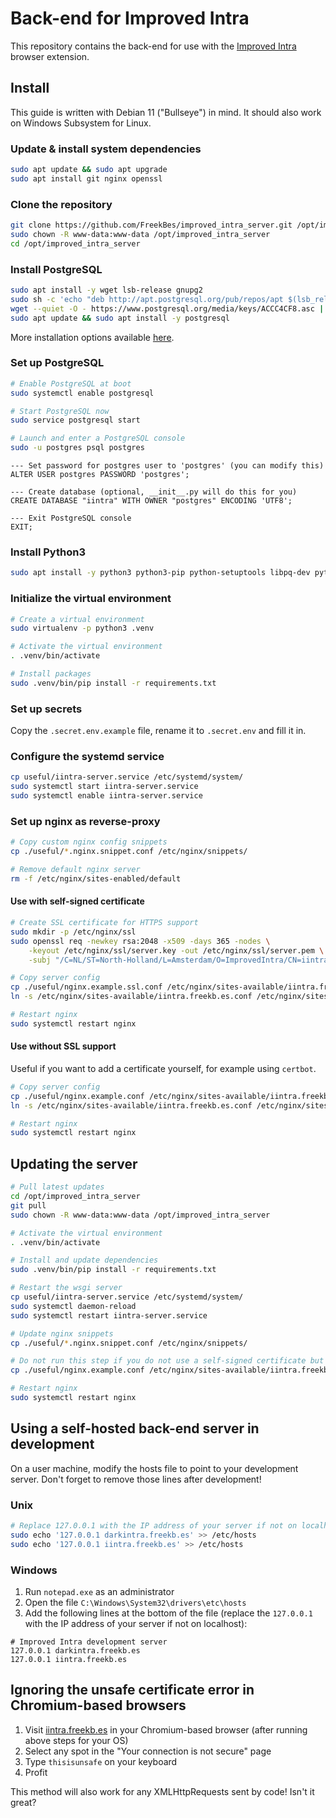 # Back-end for Improved Intra
This repository contains the back-end for use with the [Improved Intra](https://github.com/FreekBes/improved_intra) browser extension.


## Install
This guide is written with Debian 11 ("Bullseye") in mind. It should also work on Windows Subsystem for Linux.

### Update & install system dependencies
```sh
sudo apt update && sudo apt upgrade
sudo apt install git nginx openssl
```

### Clone the repository
```sh
git clone https://github.com/FreekBes/improved_intra_server.git /opt/improved_intra_server
sudo chown -R www-data:www-data /opt/improved_intra_server
cd /opt/improved_intra_server
```

### Install PostgreSQL
```sh
sudo apt install -y wget lsb-release gnupg2
sudo sh -c 'echo "deb http://apt.postgresql.org/pub/repos/apt $(lsb_release -cs)-pgdg main" > /etc/apt/sources.list.d/pgdg.list'
wget --quiet -O - https://www.postgresql.org/media/keys/ACCC4CF8.asc | sudo apt-key add -
sudo apt update && sudo apt install -y postgresql
```
More installation options available [here](https://www.postgresql.org/download/).

### Set up PostgreSQL
```sh
# Enable PostgreSQL at boot
sudo systemctl enable postgresql

# Start PostgreSQL now
sudo service postgresql start

# Launch and enter a PostgreSQL console
sudo -u postgres psql postgres
```
```postgresql
--- Set password for postgres user to 'postgres' (you can modify this)
ALTER USER postgres PASSWORD 'postgres';

--- Create database (optional, __init__.py will do this for you)
CREATE DATABASE "iintra" WITH OWNER "postgres" ENCODING 'UTF8';

--- Exit PostgreSQL console
EXIT;
```

### Install Python3
```sh
sudo apt install -y python3 python3-pip python-setuptools libpq-dev python3-virtualenv virtualenv
```

### Initialize the virtual environment
```sh
# Create a virtual environment
sudo virtualenv -p python3 .venv

# Activate the virtual environment
. .venv/bin/activate

# Install packages
sudo .venv/bin/pip install -r requirements.txt
```

### Set up secrets
Copy the `.secret.env.example` file, rename it to `.secret.env` and fill it in.

### Configure the systemd service
```sh
cp useful/iintra-server.service /etc/systemd/system/
sudo systemctl start iintra-server.service
sudo systemctl enable iintra-server.service
```

### Set up nginx as reverse-proxy
```sh
# Copy custom nginx config snippets
cp ./useful/*.nginx.snippet.conf /etc/nginx/snippets/

# Remove default nginx server
rm -f /etc/nginx/sites-enabled/default
```

#### Use with self-signed certificate
```sh
# Create SSL certificate for HTTPS support
sudo mkdir -p /etc/nginx/ssl
sudo openssl req -newkey rsa:2048 -x509 -days 365 -nodes \
	-keyout /etc/nginx/ssl/server.key -out /etc/nginx/ssl/server.pem \
	-subj "/C=NL/ST=North-Holland/L=Amsterdam/O=ImprovedIntra/CN=iintra.freekb.es/"

# Copy server config
cp ./useful/nginx.example.ssl.conf /etc/nginx/sites-available/iintra.freekb.es.conf
ln -s /etc/nginx/sites-available/iintra.freekb.es.conf /etc/nginx/sites-enabled/

# Restart nginx
sudo systemctl restart nginx
```

#### Use without SSL support
Useful if you want to add a certificate yourself, for example using `certbot`.
```sh
# Copy server config
cp ./useful/nginx.example.conf /etc/nginx/sites-available/iintra.freekb.es.conf
ln -s /etc/nginx/sites-available/iintra.freekb.es.conf /etc/nginx/sites-enabled/

# Restart nginx
sudo systemctl restart nginx
```


## Updating the server
```sh
# Pull latest updates
cd /opt/improved_intra_server
git pull
sudo chown -R www-data:www-data /opt/improved_intra_server

# Activate the virtual environment
. .venv/bin/activate

# Install and update dependencies
sudo .venv/bin/pip install -r requirements.txt

# Restart the wsgi server
cp useful/iintra-server.service /etc/systemd/system/
sudo systemctl daemon-reload
sudo systemctl restart iintra-server.service

# Update nginx snippets
cp ./useful/*.nginx.snippet.conf /etc/nginx/snippets/

# Do not run this step if you do not use a self-signed certificate but do use SSL/HTTPS
cp ./useful/nginx.example.conf /etc/nginx/sites-available/iintra.freekb.es.conf

# Restart nginx
sudo systemctl restart nginx
```


## Using a self-hosted back-end server in development
On a user machine, modify the hosts file to point to your development server. Don't forget to remove those lines after development!

### Unix
```sh
# Replace 127.0.0.1 with the IP address of your server if not on localhost
sudo echo '127.0.0.1 darkintra.freekb.es' >> /etc/hosts
sudo echo '127.0.0.1 iintra.freekb.es' >> /etc/hosts
```

### Windows
1. Run `notepad.exe` as an administrator
2. Open the file `C:\Windows\System32\drivers\etc\hosts`
3. Add the following lines at the bottom of the file (replace the `127.0.0.1` with the IP address of your server if not on localhost):
```
# Improved Intra development server
127.0.0.1 darkintra.freekb.es
127.0.0.1 iintra.freekb.es
```

## Ignoring the unsafe certificate error in Chromium-based browsers
1. Visit [iintra.freekb.es](https://iintra.freekb.es/) in your Chromium-based browser (after running above steps for your OS)
2. Select any spot in the "Your connection is not secure" page
3. Type `thisisunsafe` on your keyboard
4. Profit

This method will also work for any XMLHttpRequests sent by code! Isn't it great?
